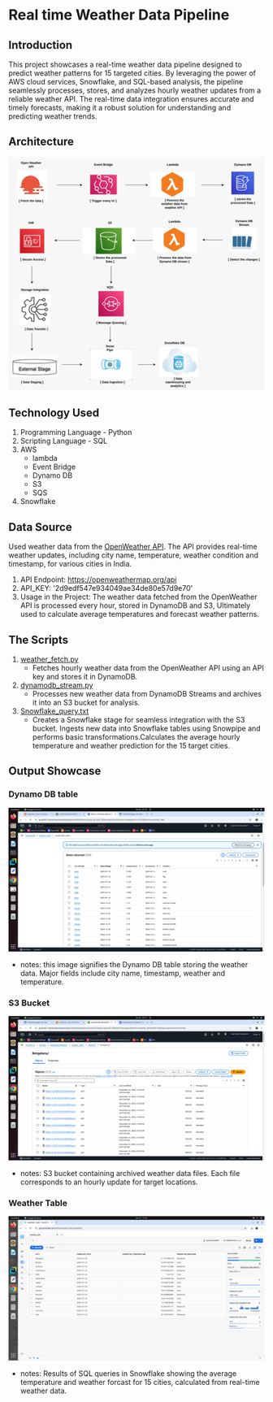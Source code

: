 # Real time Weather Data Pipeline

## Introduction
This project showcases a real-time weather data pipeline designed to predict weather patterns for 15 targeted cities. By leveraging the power of AWS cloud services, Snowflake, and SQL-based analysis, the pipeline seamlessly processes, stores, and analyzes hourly weather updates from a reliable weather API. The real-time data integration ensures accurate and timely forecasts, making it a robust solution for understanding and predicting weather trends.

## Architecture
![Architecture](images/weather_image.jpeg)

## Technology Used
1. Programming Language - Python
2. Scripting Language - SQL
3. AWS
   - lambda
   - Event Bridge
   - Dynamo DB
   - S3
   - SQS
4. Snowflake

## Data Source
Used weather data from the [OpenWeather API](https://openweathermap.org/api). The API provides real-time weather updates, including city name, temperature, weather condition and timestamp, for various cities in India.

1. API Endpoint: https://openweathermap.org/api
2. API_KEY: '2d9edf547e934049ae34de80e57d9e70'
3. Usage in the Project: The weather data fetched from the OpenWeather API is processed every hour, stored in DynamoDB and S3, Ultimately used to calculate average temperatures and forecast weather patterns.
   
## The Scripts
1. [weather_fetch.py](Project_queries/weather_fetch.py)
    - Fetches hourly weather data from the OpenWeather API using an API key and stores it in DynamoDB.
2. [dynamodb_stream.py](Project_queries/dynamodb_stream.py)
     - Processes new weather data from DynamoDB Streams and archives it into an S3 bucket for analysis.
3. [Snowflake_query.txt](Project_queries/Snowflake_query.txt)
     - Creates a Snowflake stage for seamless integration with the S3 bucket. Ingests new data into Snowflake tables using Snowpipe and performs basic transformations.Calculates the average hourly temperature and weather prediction for the 15 target cities.
  
## Output Showcase 
### Dynamo DB table
 ![Dynamo_db_table](images/DynamoDB_image.png)
   - notes: this image signifies the Dynamo DB table storing the weather data. Major fields include city name, timestamp, weather and temperature.

### S3 Bucket
 ![S3 bucket](images/s3_bucket.png)
   - notes: S3 bucket containing archived weather data files. Each file corresponds to an hourly update for target locations.

### Weather Table
 ![Snowflake table](/images/snowflake_image.png)
   - notes: Results of SQL queries in Snowflake showing the average temperature and weather forcast for 15 cities, calculated from real-time weather data.
     
